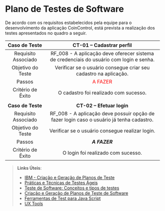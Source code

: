 # Plano de Testes de Software

De acordo com os requisitos estabelecidos pela equipe para o desenvolvimento da aplicação CoinControl, está prevista a realização dos testes apresentados no quadro a seguir.
 
| **Caso de Teste** 	| **CT-01 – Cadastrar perfil** 	|
|:---:	|:---:	|
|	Requisito Associado 	| RF_008 - A aplicação deve oferecer sistema de credenciais do usuário com login e senha. |
| Objetivo do Teste 	| Verificar se o usuário consegue criar seu cadastro na aplicação. |
| Passos 	| <span style="color:red">A FAZER |
|Critério de Êxito | O cadastro foi realizado com sucesso. |
|  	|  	|
| **Caso de Teste** 	| **CT-02 – Efetuar login**	|
|Requisito Associado | RF_008	- A aplicação deve possuir opção de fazer login caso o usuário já tenha cadastro. |
| Objetivo do Teste 	| Verificar se o usuário consegue realizar login. |
| Passos 	| ***A FAZER*** |
|Critério de Êxito | O login foi realizado com sucesso. |







 
> **Links Úteis**:
> - [IBM - Criação e Geração de Planos de Teste](https://www.ibm.com/developerworks/br/local/rational/criacao_geracao_planos_testes_software/index.html)
> - [Práticas e Técnicas de Testes Ágeis](http://assiste.serpro.gov.br/serproagil/Apresenta/slides.pdf)
> -  [Teste de Software: Conceitos e tipos de testes](https://blog.onedaytesting.com.br/teste-de-software/)
> - [Criação e Geração de Planos de Teste de Software](https://www.ibm.com/developerworks/br/local/rational/criacao_geracao_planos_testes_software/index.html)
> - [Ferramentas de Test para Java Script](https://geekflare.com/javascript-unit-testing/)
> - [UX Tools](https://uxdesign.cc/ux-user-research-and-user-testing-tools-2d339d379dc7)
